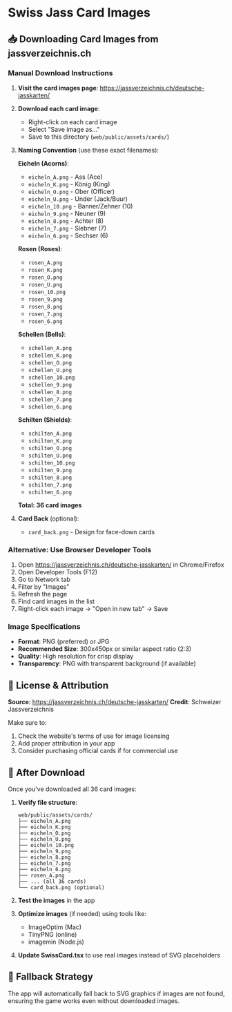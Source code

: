 # Swiss Jass Card Images

## 📥 Downloading Card Images from jassverzeichnis.ch

### Manual Download Instructions

1. **Visit the card images page**: https://jassverzeichnis.ch/deutsche-jasskarten/

2. **Download each card image**:
   - Right-click on each card image
   - Select "Save image as..."
   - Save to this directory (`web/public/assets/cards/`)

3. **Naming Convention** (use these exact filenames):

   **Eicheln (Acorns)**:
   - `eicheln_A.png` - Ass (Ace)
   - `eicheln_K.png` - König (King)
   - `eicheln_O.png` - Ober (Officer)
   - `eicheln_U.png` - Under (Jack/Buur)
   - `eicheln_10.png` - Banner/Zehner (10)
   - `eicheln_9.png` - Neuner (9)
   - `eicheln_8.png` - Achter (8)
   - `eicheln_7.png` - Siebner (7)
   - `eicheln_6.png` - Sechser (6)

   **Rosen (Roses)**:
   - `rosen_A.png`
   - `rosen_K.png`
   - `rosen_O.png`
   - `rosen_U.png`
   - `rosen_10.png`
   - `rosen_9.png`
   - `rosen_8.png`
   - `rosen_7.png`
   - `rosen_6.png`

   **Schellen (Bells)**:
   - `schellen_A.png`
   - `schellen_K.png`
   - `schellen_O.png`
   - `schellen_U.png`
   - `schellen_10.png`
   - `schellen_9.png`
   - `schellen_8.png`
   - `schellen_7.png`
   - `schellen_6.png`

   **Schilten (Shields)**:
   - `schilten_A.png`
   - `schilten_K.png`
   - `schilten_O.png`
   - `schilten_U.png`
   - `schilten_10.png`
   - `schilten_9.png`
   - `schilten_8.png`
   - `schilten_7.png`
   - `schilten_6.png`

   **Total: 36 card images**

4. **Card Back** (optional):
   - `card_back.png` - Design for face-down cards

### Alternative: Use Browser Developer Tools

1. Open https://jassverzeichnis.ch/deutsche-jasskarten/ in Chrome/Firefox
2. Open Developer Tools (F12)
3. Go to Network tab
4. Filter by "Images"
5. Refresh the page
6. Find card images in the list
7. Right-click each image → "Open in new tab" → Save

### Image Specifications

- **Format**: PNG (preferred) or JPG
- **Recommended Size**: 300x450px or similar aspect ratio (2:3)
- **Quality**: High resolution for crisp display
- **Transparency**: PNG with transparent background (if available)

## 📜 License & Attribution

**Source**: https://jassverzeichnis.ch/deutsche-jasskarten/
**Credit**: Schweizer Jassverzeichnis

Make sure to:
1. Check the website's terms of use for image licensing
2. Add proper attribution in your app
3. Consider purchasing official cards if for commercial use

## 🔄 After Download

Once you've downloaded all 36 card images:

1. **Verify file structure**:
   ```
   web/public/assets/cards/
   ├── eicheln_A.png
   ├── eicheln_K.png
   ├── eicheln_O.png
   ├── eicheln_U.png
   ├── eicheln_10.png
   ├── eicheln_9.png
   ├── eicheln_8.png
   ├── eicheln_7.png
   ├── eicheln_6.png
   ├── rosen_A.png
   ├── ... (all 36 cards)
   └── card_back.png (optional)
   ```

2. **Test the images** in the app
3. **Optimize images** (if needed) using tools like:
   - ImageOptim (Mac)
   - TinyPNG (online)
   - imagemin (Node.js)

4. **Update SwissCard.tsx** to use real images instead of SVG placeholders

## 🎨 Fallback Strategy

The app will automatically fall back to SVG graphics if images are not found, ensuring the game works even without downloaded images.
